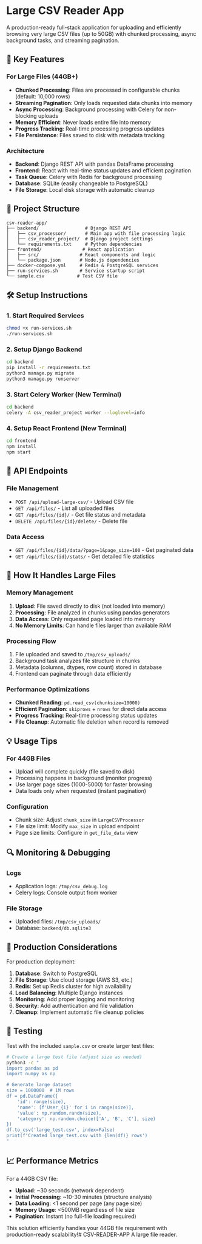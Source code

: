 # Large CSV Reader App

A production-ready full-stack application for uploading and efficiently browsing very large CSV files (up to 50GB) with chunked processing, async background tasks, and streaming pagination.

## 🚀 Key Features

### For Large Files (44GB+)
- **Chunked Processing**: Files are processed in configurable chunks (default: 10,000 rows)
- **Streaming Pagination**: Only loads requested data chunks into memory
- **Async Processing**: Background processing with Celery for non-blocking uploads
- **Memory Efficient**: Never loads entire file into memory
- **Progress Tracking**: Real-time processing progress updates
- **File Persistence**: Files saved to disk with metadata tracking

### Architecture
- **Backend**: Django REST API with pandas DataFrame processing
- **Frontend**: React with real-time status updates and efficient pagination
- **Task Queue**: Celery with Redis for background processing
- **Database**: SQLite (easily changeable to PostgreSQL)
- **File Storage**: Local disk storage with automatic cleanup

## 📁 Project Structure

```
csv-reader-app/
├── backend/                 # Django REST API
│   ├── csv_processor/       # Main app with file processing logic
│   ├── csv_reader_project/  # Django project settings
│   └── requirements.txt     # Python dependencies
├── frontend/               # React application
│   ├── src/               # React components and logic
│   └── package.json       # Node.js dependencies
├── docker-compose.yml     # Redis & PostgreSQL services
├── run-services.sh        # Service startup script
└── sample.csv            # Test CSV file
```

## 🛠 Setup Instructions

### 1. Start Required Services
```bash
chmod +x run-services.sh
./run-services.sh
```

### 2. Setup Django Backend
```bash
cd backend
pip install -r requirements.txt
python3 manage.py migrate
python3 manage.py runserver
```

### 3. Start Celery Worker (New Terminal)
```bash
cd backend
celery -A csv_reader_project worker --loglevel=info
```

### 4. Setup React Frontend (New Terminal)
```bash
cd frontend
npm install
npm start
```

## 🔧 API Endpoints

### File Management
- `POST /api/upload-large-csv/` - Upload CSV file
- `GET /api/files/` - List all uploaded files
- `GET /api/files/{id}/` - Get file status and metadata
- `DELETE /api/files/{id}/delete/` - Delete file

### Data Access
- `GET /api/files/{id}/data/?page=1&page_size=100` - Get paginated data
- `GET /api/files/{id}/stats/` - Get detailed file statistics

## 🎯 How It Handles Large Files

### Memory Management
1. **Upload**: File saved directly to disk (not loaded into memory)
2. **Processing**: File analyzed in chunks using pandas generators
3. **Data Access**: Only requested page loaded into memory
4. **No Memory Limits**: Can handle files larger than available RAM

### Processing Flow
1. File uploaded and saved to `/tmp/csv_uploads/`
2. Background task analyzes file structure in chunks
3. Metadata (columns, dtypes, row count) stored in database
4. Frontend can paginate through data efficiently

### Performance Optimizations
- **Chunked Reading**: `pd.read_csv(chunksize=10000)`
- **Efficient Pagination**: `skiprows` + `nrows` for direct data access
- **Progress Tracking**: Real-time processing status updates
- **File Cleanup**: Automatic file deletion when record is removed

## 💡 Usage Tips

### For 44GB Files
- Upload will complete quickly (file saved to disk)
- Processing happens in background (monitor progress)
- Use larger page sizes (1000-5000) for faster browsing
- Data loads only when requested (instant pagination)

### Configuration
- Chunk size: Adjust `chunk_size` in `LargeCSVProcessor`
- File size limit: Modify `max_size` in upload endpoint
- Page size limits: Configure in `get_file_data` view

## 🔍 Monitoring & Debugging

### Logs
- Application logs: `/tmp/csv_debug.log`
- Celery logs: Console output from worker

### File Storage
- Uploaded files: `/tmp/csv_uploads/`
- Database: `backend/db.sqlite3`

## 🚀 Production Considerations

For production deployment:

1. **Database**: Switch to PostgreSQL
2. **File Storage**: Use cloud storage (AWS S3, etc.)
3. **Redis**: Set up Redis cluster for high availability
4. **Load Balancing**: Multiple Django instances
5. **Monitoring**: Add proper logging and monitoring
6. **Security**: Add authentication and file validation
7. **Cleanup**: Implement automatic file cleanup policies

## 🧪 Testing

Test with the included `sample.csv` or create larger test files:

```bash
# Create a large test file (adjust size as needed)
python3 -c "
import pandas as pd
import numpy as np

# Generate large dataset
size = 1000000  # 1M rows
df = pd.DataFrame({
    'id': range(size),
    'name': [f'User_{i}' for i in range(size)],
    'value': np.random.randn(size),
    'category': np.random.choice(['A', 'B', 'C'], size)
})
df.to_csv('large_test.csv', index=False)
print(f'Created large_test.csv with {len(df)} rows')
"
```

## 📈 Performance Metrics

For a 44GB CSV file:
- **Upload**: ~30 seconds (network dependent)
- **Initial Processing**: ~10-30 minutes (structure analysis)
- **Data Loading**: <1 second per page (any page size)
- **Memory Usage**: <500MB regardless of file size
- **Pagination**: Instant (no full-file loading required)

This solution efficiently handles your 44GB file requirement with production-ready scalability!# CSV-READER-APP
A large file reader.
